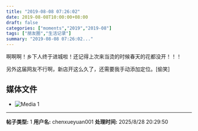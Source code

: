 ```yaml
---
title: "2019-08-08 07:26:02"
date: 2019-08-08T10:00:00+08:00
draft: false
categories: ["moments","2019","2019-08"]
tags: ["朋友圈","生活记录"]
summary: "2019-08-08 07:26:02..."
---
```


啊啊啊！乡下人终于进城啦！还记得上次来当烫的时候春天的花都没开！！！

另外这届网友不行啊，新店开这么久了，还需要我手动添加定位。[偷笑]

## 媒体文件

- ![Media 1](/Moments/photos/2019-08-08/201908080726020.jpg)

---

**帖子类型:** 1
**用户名:** chenxueyuan001
**处理时间:** 2025/8/28 20:29:50